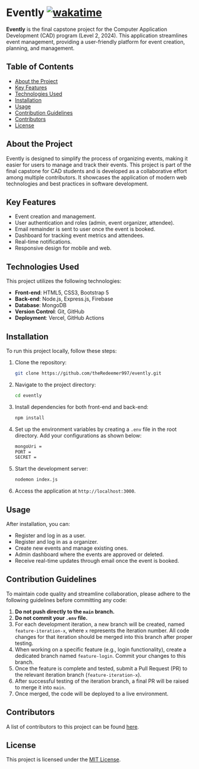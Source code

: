 # Evently [![wakatime](https://wakatime.com/badge/github/theRedeemer997/evently.svg)](https://wakatime.com/badge/github/theRedeemer997/evently)

**Evently** is the final capstone project for the Computer Application Development (CAD) program (Level 2, 2024). This application streamlines event management, providing a user-friendly platform for event creation, planning, and management.

## Table of Contents

-   [About the Project](#about-the-project)
-   [Key Features](#key-features)
-   [Technologies Used](#technologies-used)
-   [Installation](#installation)
-   [Usage](#usage)
-   [Contribution Guidelines](#contribution-guidelines)
-   [Contributors](#contributors)
-   [License](#license)

## About the Project

Evently is designed to simplify the process of organizing events, making it easier for users to manage and track their events. This project is part of the final capstone for CAD students and is developed as a collaborative effort among multiple contributors. It showcases the application of modern web technologies and best practices in software development.

## Key Features

-   Event creation and management.
-   User authentication and roles (admin, event organizer, attendee).
-   Email remainder is sent to user once the event is booked.
-   Dashboard for tracking event metrics and attendees.
-   Real-time notifications.
-   Responsive design for mobile and web.

## Technologies Used

This project utilizes the following technologies:

-   **Front-end**: HTML5, CSS3, Bootstrap 5
-   **Back-end**: Node.js, Express.js, Firebase
-   **Database**: MongoDB
-   **Version Control**: Git, GitHub
-   **Deployment**: Vercel, GitHub Actions

## Installation

To run this project locally, follow these steps:

1. Clone the repository:

    ```bash
    git clone https://github.com/theRedeemer997/evently.git
    ```

2. Navigate to the project directory:

    ```bash
    cd evently
    ```

3. Install dependencies for both front-end and back-end:

    ```bash
    npm install
    ```

4. Set up the environment variables by creating a `.env` file in the root directory. Add your configurations as shown below:

    ```bash
    mongoUri =
    PORT =
    SECRET =
    ```

5. Start the development server:

    ```bash
    nodemon index.js
    ```

6. Access the application at `http://localhost:3000`.

## Usage

After installation, you can:

-   Register and log in as a user.
-   Register and log in as a organizer.
-   Create new events and manage existing ones.
-   Admin dashboard where the events are approved or deleted.
-   Receive real-time updates through email once the event is booked.

<!--For full documentation on the API and platform features, refer to the [Wiki](https://github.com/theRedeemer997/evently/wiki).-->

## Contribution Guidelines

To maintain code quality and streamline collaboration, please adhere to the following guidelines before committing any code:

1. **Do not push directly to the `main` branch.**
2. **Do not commit your `.env` file.**
3. For each development iteration, a new branch will be created, named `feature-iteration-x`, where `x` represents the iteration number. All code changes for that iteration should be merged into this branch after proper testing.
4. When working on a specific feature (e.g., login functionality), create a dedicated branch named `feature-login`. Commit your changes to this branch.
5. Once the feature is complete and tested, submit a Pull Request (PR) to the relevant iteration branch (`feature-iteration-x`).
6. After successful testing of the iteration branch, a final PR will be raised to merge it into `main`.
7. Once merged, the code will be deployed to a live environment.

## Contributors

A list of contributors to this project can be found [here](contributors.md).

## License

This project is licensed under the [MIT License](LICENSE).
